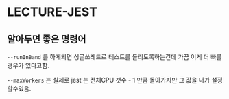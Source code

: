 # LECTURE-JEST

## 알아두면 좋은 명령어

`--runInBand` 를 하게되면 싱글쓰레드로 테스트를 돌리도록하는건데 가끔 이게 더 빠를경우가 있다고함.

`--maxWorkers` 는 실제로 jest 는 전체CPU 갯수 - 1 만큼 돌아가지만 그 값을 내가 설정할수있음.
